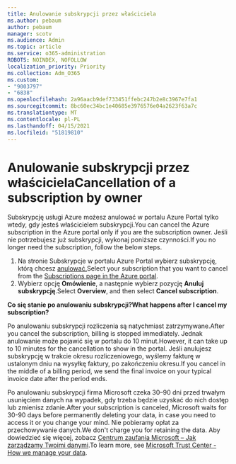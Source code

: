 ```yaml
---
title: Anulowanie subskrypcji przez właściciela
ms.author: pebaum
author: pebaum
manager: scotv
ms.audience: Admin
ms.topic: article
ms.service: o365-administration
ROBOTS: NOINDEX, NOFOLLOW
localization_priority: Priority
ms.collection: Adm_O365
ms.custom:
- "9003797"
- "6838"
ms.openlocfilehash: 2a96aacb9def733451ffebc247b2e8c3967e7fa1
ms.sourcegitcommit: 8bc60ec34bc1e40685e3976576e04a2623f63a7c
ms.translationtype: MT
ms.contentlocale: pl-PL
ms.lasthandoff: 04/15/2021
ms.locfileid: "51819810"
---
```

# <a name="cancellation-of-a-subscription-by-owner"></a><span data-ttu-id="f2647-102">Anulowanie subskrypcji przez właściciela</span><span class="sxs-lookup"><span data-stu-id="f2647-102">Cancellation of a subscription by owner</span></span>

<span data-ttu-id="f2647-103">Subskrypcję usługi Azure możesz anulować w portalu Azure Portal tylko wtedy, gdy jesteś właścicielem subskrypcji.</span><span class="sxs-lookup"><span data-stu-id="f2647-103">You can cancel the Azure subscription in the Azure portal only if you are the subscription owner.</span></span> <span data-ttu-id="f2647-104">Jeśli nie potrzebujesz już subskrypcji, wykonaj poniższe czynności.</span><span class="sxs-lookup"><span data-stu-id="f2647-104">If you no longer need the subscription, follow the below steps.</span></span>

1. <span data-ttu-id="f2647-105">Na stronie Subskrypcje w portalu Azure Portal wybierz subskrypcję, którą chcesz [anulować.](https://ms.portal.azure.com/#blade/Microsoft_Azure_Billing/SubscriptionsBlade)</span><span class="sxs-lookup"><span data-stu-id="f2647-105">Select your subscription that you want to cancel from the [Subscriptions page in the Azure portal](https://ms.portal.azure.com/#blade/Microsoft_Azure_Billing/SubscriptionsBlade).</span></span>
2. <span data-ttu-id="f2647-106">Wybierz opcję **Omówienie**, a następnie wybierz pozycję **Anuluj subskrypcję**.</span><span class="sxs-lookup"><span data-stu-id="f2647-106">Select **Overview**, and then select **Cancel subscription**.</span></span>

<span data-ttu-id="f2647-107">**Co się stanie po anulowaniu subskrypcji?**</span><span class="sxs-lookup"><span data-stu-id="f2647-107">**What happens after I cancel my subscription?**</span></span>

<span data-ttu-id="f2647-108">Po anulowaniu subskrypcji rozliczenia są natychmiast zatrzymywane.</span><span class="sxs-lookup"><span data-stu-id="f2647-108">After you cancel the subscription, billing is stopped immediately.</span></span> <span data-ttu-id="f2647-109">Jednak anulowanie może pojawić się w portalu do 10 minut.</span><span class="sxs-lookup"><span data-stu-id="f2647-109">However, it can take up to 10 minutes for the cancellation to show in the portal.</span></span> <span data-ttu-id="f2647-110">Jeśli anulujesz subskrypcję w trakcie okresu rozliczeniowego, wyślemy fakturę w ustalonym dniu na wysyłkę faktury, po zakończeniu okresu.</span><span class="sxs-lookup"><span data-stu-id="f2647-110">If you cancel in the middle of a billing period, we send the final invoice on your typical invoice date after the period ends.</span></span>

<span data-ttu-id="f2647-111">Po anulowaniu subskrypcji firma Microsoft czeka 30–90 dni przed trwałym usunięciem danych na wypadek, gdy trzeba będzie uzyskać do nich dostęp lub zmienisz zdanie.</span><span class="sxs-lookup"><span data-stu-id="f2647-111">After your subscription is canceled, Microsoft waits for 30-90 days before permanently deleting your data, in case you need to access it or you change your mind.</span></span> <span data-ttu-id="f2647-112">Nie pobieramy opłat za przechowywanie danych.</span><span class="sxs-lookup"><span data-stu-id="f2647-112">We don't charge you for retaining the data.</span></span> <span data-ttu-id="f2647-113">Aby dowiedzieć się więcej, zobacz [Centrum zaufania Microsoft – Jak zarządzamy Twoimi danymi](https://www.microsoft.com/trust-center/privacy/data-management#leave).</span><span class="sxs-lookup"><span data-stu-id="f2647-113">To learn more, see [Microsoft Trust Center - How we manage your data](https://www.microsoft.com/trust-center/privacy/data-management#leave).</span></span>


